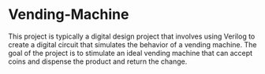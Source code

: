 # Vending-Machine
This project is typically a digital design project that involves using Verilog to create a digital circuit that simulates the behavior of a vending machine. The goal of the project is to stimulate an ideal vending machine that can accept coins and dispense the product and return the change.
